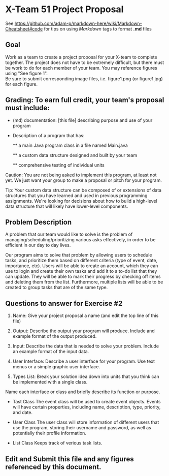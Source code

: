 # X-Team 51 Project Proposal

See https://github.com/adam-p/markdown-here/wiki/Markdown-Cheatsheet#code for tips on using *Markdown* tags to format __.md__ files

## Goal

Work as a team to create a project proposal for your X-team to complete together.
The project does not have to be extremely difficult,
but there must be work to do for each member of your team.
You may reference figures using "See figure 1".  
Be sure to submit corresponding image files, i.e. figure1.png (or figure1.jpg) for each figure.

## Grading: To earn full credit, your team's proposal must include:

* (md) documentation: [this file] describing purpose and use of your program

* Description of a program that has:

  ** a main Java program class in a file named Main.java
  
  ** a custom data structure designed and built by your team
  
  ** comprehensive testing of individual units
  
 Caution: You are not being asked to implement this program, at least not yet. 
 We just want your group to make a proposal or pitch for your program.
 
 Tip: Your custom data structure can be composed of or extensions of data structures that you have learned and used in previous programming assignments.  We're looking for decisions about how to build a high-level data structure that will likely have lower-level components.

## Problem Description

A problem that our team would like to solve is the problem of managing/scheduling/prioritizing various asks effectively, in order to be efficient in our day to day lives. 

Our program aims to solve that problem by allowing users to schedule tasks, and prioritize them based on different criteria (type of event, date, importance, etc). Users will be able to create an account, which they can use to login and create their own tasks and add it to a to-do list that they can update. They will be able to mark their progress by checking off items and deleting them from the list. Furthermore, multiple lists will be able to be created to group tasks that are of the same type. 

## Questions to answer for Exercise #2

1. Name: Give your project proposal a name (and edit the top line of this file)



2. Output: Describe the output your program will produce.  Include and example format of the output produced.



3. Input: Describe the data that is needed to solve your problem. Include an example format of the input data.



4. User Interface: Describe a user interface for your program.  Use text menus or a simple graphic user interface.


5. Types List: Break your solution idea down into units that you think can be implemented with a single class.



Name each interface or class and briefly describe its function or purpose.
 * Tast Class
 The event class will be used to create event objects. Events will have certain properties, including name, description, type, priority, and date.
 
 * User Class
 The user class will store information of different users that use the program, storing their username and password, as well as potentially their profile information.
 
 * List Class
 Keeps track of verious task lists. 
 



## Edit and Submit this file and any figures referenced by this document.

